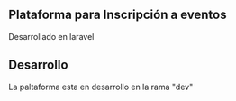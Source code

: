 ## Plataforma para Inscripción a eventos

Desarrollado en laravel

## Desarrollo

La paltaforma esta en desarrollo en la rama "dev"